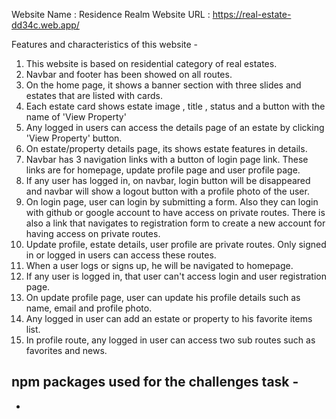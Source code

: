 Website Name : Residence Realm
Website URL :  https://real-estate-dd34c.web.app/

Features and characteristics of this website -
1. This website is based on residential category of real estates.
1. Navbar and footer has been showed on all routes.
2. On the home page, it shows a banner section with three slides and estates that are listed with cards.
3. Each estate card shows estate image , title , status and a button with the name of 'View Property'
4. Any logged in users can access the details page of an estate by clicking 'View Property' button.
5. On estate/property details page, its shows estate features in details.
6. Navbar has 3 navigation links with a button of login page link. These links are for homepage, update profile page and user profile page.
7. If any user has logged in, on navbar, login button will be disappeared and navbar will show a logout button with a profile photo of the user. 
8. On login page, user can login by submitting a form. Also they can login with github or google account to have access on private routes. There is also a link that navigates to registration form to create a new account for having access on private routes.
9. Update profile, estate details, user profile are private routes. Only signed in or logged in users can access these routes.
10. When a user logs or signs up, he will be navigated to homepage.
10. If any user is logged in, that user can't access login and user registration page.
11. On update profile page, user can update his profile details such as name, email and profile photo.
12. Any logged in user can add an estate or property to his favorite items list.
13. In profile route, any logged in user can access two sub routes such as favorites and news.

npm packages used for the challenges task -
- 
-

